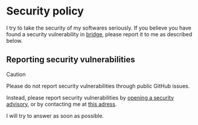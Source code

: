 # Security policy

I try to take the security of my softwares seriously.
If you believe you have found a security vulnerability in [bridge](https://github.com/beatussum/bridge/), please report it to me as described below.

## Reporting security vulnerabilities

> [!CAUTION]
> Please do not report security vulnerabilities through public GitHub issues.

Instead, please report security vulnerabilities by [opening a security advisory](https://github.com/beatussum/bridge/security/advisories/new/), or by contacting me at [this adress](mailto:Mattéo%20Rossillol‑‑Laruelle%20<beatussum@protonmail.com>).

I will try to answer as soon as possible.
